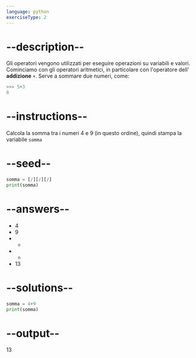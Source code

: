 ```yaml
---
language: python
exerciseType: 2
---
```


# --description--

Gli operatori vengono utilizzati per eseguire operazioni su variabili e valori.
Cominciamo con gli operatori aritmetici, in particolare con l'operatore dell' **addizione** `+`.
Serve a sommare due numeri, come:
```python
>>> 5+3
8
```

# --instructions--

Calcola la somma tra i numeri 4 e 9 (in questo ordine), quindi stampa la variabile `somma`

# --seed--

```python
somma = [/][/][/]
print(somma)
```

# --answers--

- 4
- 9
- +
- *
- 13

# --solutions--

```python
somma = 4+9
print(somma)
```

# --output--

13
